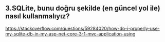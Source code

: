 ## 3.SQLite, bunu doğru şekilde (en güncel yol ile) nasıl kullanmalıyız? 
https://stackoverflow.com/questions/59284020/how-do-i-properly-use-my-sqlite-db-in-my-asp-net-core-3-1-mvc-application-using
